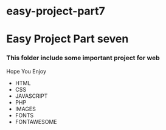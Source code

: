# easy-project-part7
<h1>
Easy Project Part seven
</h1>
<h3>This folder include some important project for web </h3>
<p>Hope You Enjoy </p>
<ul>
<li>HTML</li>
  <li>CSS</li>
  <li>JAVASCRIPT</li>
  <li>PHP</li>
  <li>IMAGES</li>
  <li>FONTS</li>
  <li>FONTAWESOME</li>
</ul>
